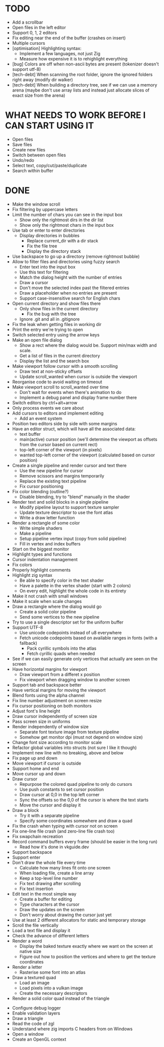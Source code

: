 # TODO
- Add a scrollbar
- Open files in the left editor
- Support 0, 1, 2 editors
- Fix editing near the end of the buffer (crashes on insert)
- Multiple cursors
- [optimisation] Highlighting syntax:
    - Implement a few languages, not just Zig
    - Measure how expensive it is to rehighlight everything
- [bug] Colors are off when non-ascii bytes are present (tokenizer doesn't support utf-8)
- [tech-debt] When scanning the root folder, ignore the ignored folders right away (modify dir walker)
- [tech-debt] When building a directory tree, see if we can use a memory arena
              (maybe don't use array lists and instead just allocate slices of exact size from the arena)

# WHAT NEEDS TO WORK BEFORE I CAN START USING IT
- Open files
- Save files
- Create new files
- Switch between open files
- Undo/redo
- Select text, copy/cut/paste/duplicate
- Search within buffer

# DONE
+ Make the window scroll
+ Fix filtering by uppercase letters
+ Limit the number of chars you can see in the input box
    + Show only the rightmost dirs in the dir list
    + Show only the rightmost chars in the input box
+ Use tab or enter to enter directories
    + Display directories in bubbles
        + Replace current_dir with a dir stack
        + Fix the file tree
        + Display the directory stack
+ Use backspace to go up a directory (remove rightmost bubble)
+ Allow to filter files and directories using fuzzy search
    + Enter text into the input box
    + Use this text for filtering
    + Match the dialog height with the number of entries
    + Draw a cursor
    + Don't move the selected index past the filtered entries
    + Draw a placeholder when no entries are present
    + Support case-insensitive search for English chars
+ Open current directory and show files there
    + Only show files in the current directory
        + Fix the bug with the tree
    + Ignore .git and all in .gitignore
+ Fix the leak when getting files in working dir
+ Print the entry we're trying to open
+ Switch selected entry using the arrow keys
+ Make an open file dialog
    + Show a rect where the dialog would be. Support min/max width and scale.
    + Get a list of files in the current directory
    + Display the list and the search box
+ Make viewport follow cursor with a smooth scrolling
    + Draw text at non-sticky offsets
    + Update scroll_wanted when cursor is outside the viewport
+ Reorganise code to avoid waiting on timeout
+ Make viewport scroll to scroll_wanted over time
    + Don't wait for events when there's animation to do
    + Implement a debug panel and display frame number there
+ Switch editors by ctrl+alt+arrow
+ Only process events we care about
+ Add cursors to editors and implement editing
    + Add an event system
+ Position two editors side by side with some margins
+ Have an editor struct, which will have all the associated data:
    + text buffer
    + main(active) cursor position (we'll determine the viewport as offsets from the cursor based on current rect)
    + top-left corner of the viewport (in pixels)
    + wanted top-left corner of the viewport (calculated based on cursor position)
+ Create a single pipeline and render cursor and text there
    + Use the new pipeline for cursor
    + Remove scissors and margins temporarily
    + Replace the existing text pipeline
    + Fix cursor positioning
+ Fix color blending (outline?)
    + Disable blending, try to "blend" manually in the shader
+ Render text and solid blocks in a single pipeline
    + Modify pipeline layout to support texture sampler
    + Update texture descriptor to use the font atlas
    + Write a draw letter function
+ Render a rectangle of some color
    + Write simple shaders
    + Make a pipeline
    + Setup pipeline vertex input (copy from solid pipeline)
    + Fill in vertex and index buffers
+ Start on the biggest monitor
+ Highlight types and functions
+ Cursor indentation management
+ Fix colors
+ Properly highlight comments
+ Highlight zig syntax
    + Be able to specify color in the text shader
    + Have a palette in the vertex shader (start with 2 colors)
    + On every edit, highlight the whole code in its entirety
+ Make it not crash with small windows
+ Make it scale when scale changes
+ Draw a rectangle where the dialog would go
    + Create a solid color pipeline
    + Send some vertices to the new pipeline
+ Try to use a single descriptor set for the uniform buffer
+ Support UTF-8
    + Use unicode codepoints instead of u8 everywhere
    + Fetch unicode codepoints based on available ranges in fonts (with a fallback)
        + Pack cyrillic symbols into the atlas
        + Fetch cyrillic quads when needed
+ See if we can easily generate only vertices that actually are seen on the screen
+ Have horizontal margins for viewport
    + Draw viewport from a differet x position
    + Fix viewport when dragging window to another screen
+ Support tab and backspace better
+ Have vertical margins for moving the viewport
+ Blend fonts using the alpha channel
+ Fix line number adjustment on screen resize
+ Fix cursor positioning on both monitors
+ Adjust font's line height
+ Draw cursor independently of screen size
+ Pass screen size in uniforms
+ Render independently of window size
    + Separate font texture image from texture pipeline
    + Somehow get monitor dpi (must not depend on window size)
+ Change font size according to monitor scale
+ Refactor global variables into structs (not sure I like it though)
+ Implement new line with no breaking, above and below
+ Fix page up and down
+ Move viewport if cursor is outside
+ Support home and end
+ Move cursor up and down
+ Draw cursor
    + Repurpose the colored quad pipeline to only do cursors
    + Use push constants to set cursor position
    + Draw cursor at 0,0 in the top left corner
    + Sync the offsets so the 0,0 of the cursor is where the text starts
    + Move the cursor and display it
+ Draw a block
    + Try it with a separate pipeline
    + Specify some coordinates somewhere and draw a quad
+ Fix the crash when typing with cursor not on screen
+ Fix one-line file crash (and zero-line file crash too)
+ Fix swapchain recreation
+ Record command buffers every frame (should be easier in the long run)
    + Read how it's done in vkguide.dev
+ Support backspace
+ Support enter
+ Don't draw the whole file every time
    + Calculate how many lines fit onto one screen
    + When loading file, create a line array
    + Keep a top-level line number
    + Fix text drawing after scrolling
    + Fix text insertion
+ Edit text in the most simple way
    + Create a buffer for editing
    + Type characters at the cursor
    + Draw the updates on the screen
    + Don't worry about drawing the cursor just yet
+ Use at least 2 different allocators for static and temporary storage
+ Scroll the file vertically
+ Load a text file and display it
+ Check the advance of different letters
+ Render a word
    + Display the baked texture exactly where we want on the screen at native size
    + Figure out how to position the vertices and where to get the texture coordinates
+ Render a letter
    + Rasterise some font into an atlas
+ Draw a textured quad
    + Load an image
    + Load pixels into a vulkan image
    + Create the necessary descriptors
+ Render a solid color quad instead of the triangle
- Configure debug logger
- Enable validation layers
- Draw a triangle
- Read the code of zgl
- Understand where zig imports C headers from on Windows
- Open a window
- Create an OpenGL context
